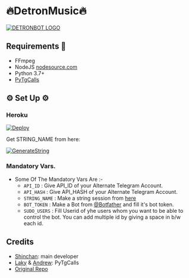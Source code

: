 <h1 align="centre">🔥DetronMusic🔥</h1>

[![DETRONBOT LOGO](https://telegra.ph/file/e4b2c5426697cfc849a0b.jpg)](https://t.me/BEST_FRIENDS69)

## Requirements 📝

- FFmpeg
- NodeJS [nodesource.com](https://nodesource.com/)
- Python 3.7+
- [PyTgCalls](https://github.com/pytgcalls/pytgcalls)

<h2 align="centre">⚙️ Set Up ⚙️</h3>

<h3 align="centre"> Heroku </h4>

[![Deploy](https://www.herokucdn.com/deploy/button.svg)](https://heroku.com/deploy?template=https://github.com/xdipesh/DetronMusicBot/)

Get STRING_NAME from here:

[![GenerateString](https://img.shields.io/badge/repl.it-generateString-yellowgreen)](https://replit.com/@H1M4N5HU0P1/MafiaBotMusicPyrogramBot#main.py)

### Mandatory Vars.

- Some Of The Mandatory Vars Are :-
   - `API_ID` :  Give API_ID of your Alternate Telegram Account.
   - `API_HASH` :  Give API_HASH of your Alternate Telegram Account.
   - `STRING_NAME` :  Make a string session from [here](https://replit.com/@H1M4N5HU0P1/MafiaBotMusicPyrogramBot#main.py)
   - `BOT_TOKEN` :  Make a Bot from [@Botfather](https://t.me/botfather) and fill it's bot token.
   - `SUDO_USERS` :  Fill Userid of yhe users whom you want to be able to control the bot. You can add multiple id by giving a space in b/w each id.

## Credits

- [Shinchan](https://github.com/Shinchan7222): main developer
- [Laky](https://github.com/Laky-64) & [Andrew](https://github.com/AndrewLaneX): PyTgCalls
- [Original Repo](https://github.com/suprojects/CallsMusic)
